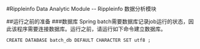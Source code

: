 #Rippleinfo Data Analytic Module -- Rippleinfo 数据分析模块

##运行之前的准备
###数据库
Spring batch需要数据库记录job运行的状态，因此该程序需要连接数据库。运行之前，请运行如下命令建立数据库。
```mysql
CREATE DATABASE batch_db DEFAULT CHARACTER SET utf8 ;
```
